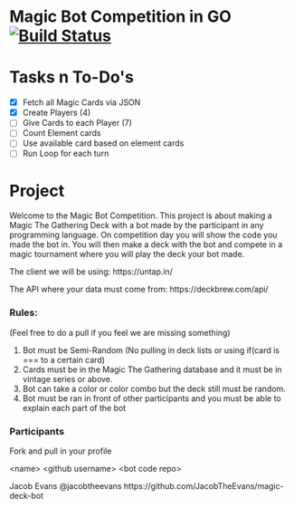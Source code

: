 # Magic Bot Competition in GO [![Build Status](https://travis-ci.org/hunterlong/magic-deck-bot-competition.svg?branch=master)](https://travis-ci.org/hunterlong/magic-deck-bot-competition)

# Tasks n To-Do's
- [x] Fetch all Magic Cards via JSON
- [x] Create Players (4)
- [ ] Give Cards to each Player (7)
- [ ] Count Element cards
- [ ] Use available card based on element cards
- [ ] Run Loop for each turn

# Project
<p>Welcome to the Magic Bot Competition. This project is about making a Magic The Gathering Deck with a bot made by the participant in any programming language. On competition day you will show the code you made the bot in. You will then make a deck with the bot and compete in a magic tournament where you will play the deck your bot made.</p>

<p>The client we will be using: https://untap.in/</p>
<p>The API where your data must come from: https://deckbrew.com/api/</p>

<h3>Rules:</h3>
<p>(Feel free to do a pull if you feel we are missing something)</p>
<ol>
<li>Bot must be Semi-Random (No pulling in deck lists or using if(card is === to a certain card)</li>
<li>Cards must be in the Magic The Gathering database and it must be in vintage series or above.</li>
<li>Bot can take a color or color combo but the deck still must be random.</li>
<li>Bot must be ran in front of other participants and you must be able to explain each part of the bot</li>
</ol>

<h3>Participants</h3>
<p>Fork and pull in your profile</p>
<p>&lt;name&gt; &lt;github username&gt; &lt;bot code repo&gt;</p>
<p>Jacob Evans @jacobtheevans https://github.com/JacobTheEvans/magic-deck-bot</p>
